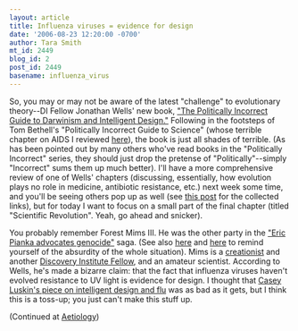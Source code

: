 ```yaml
---
layout: article
title: Influenza viruses = evidence for design
date: '2006-08-23 12:20:00 -0700'
author: Tara Smith
mt_id: 2449
blog_id: 2
post_id: 2449
basename: influenza_virus
---
```

So, you may or may not be aware of the latest "challenge" to evolutionary theory--DI Fellow Jonathan Wells' new book, ["The Politically Incorrect Guide to Darwinism and Intelligent Design."](/archives/2006/08/the-politically-0.html)  Following in the footsteps of Tom Bethell's "Politically Incorrect Guide to Science" (whose terrible chapter on AIDS I reviewed [here](http://scienceblogs.com/aetiology/2006/02/post_3.php)), the book is just all shades of terrible.  (As has been pointed out by many others who've read books in the "Politically Incorrect" series, they should just drop the pretense of "Politically"--simply "Incorrect" sums them up much better).  I'll have a more comprehensive review of one of Wells' chapters (discussing, essentially, how evolution plays no role in medicine, antibiotic resistance, etc.) next week some time, and you'll be seeing others pop up as well (see [this post](/archives/2006/08/the-politically.html) for the collected links), but for today I want to focus on a small part of the final chapter (titled "Scientific Revolution".  Yeah, go ahead and snicker).  

You probably remember Forest Mims III.  He was the other party in the ["Eric Pianka advocates genocide"](/archives/2006/04/forrest-mims-cr.html) saga.  (See also [here](/archives/2006/04/mims-dishing-it.html) and [here](/archives/2006/04/forrest-mimss-t.html) to remind yourself of the absurdity of the whole situation).  Mims is a [creationist](http://www.skepticfiles.org/evo2/mims.htm) and another [Discovery Institute Fellow](http://www.discovery.org/scripts/viewDB/index.php?command=view&amp;isFellow=true&amp;id=35), and an amateur scientist.  According to Wells, he's made a bizarre claim:  that the fact that influenza viruses haven't evolved resistance to UV light is evidence for design.  I thought that [Casey Luskin's piece on intelligent design and flu](http://scienceblogs.com/aetiology/2005/10/intelligently_designed_avian_f.php) was as bad as it gets, but I think this is a toss-up; you just can't make this stuff up.  

(Continued at [Aetiology](http://scienceblogs.com/aetiology/2006/08/influenza_viruses_are_intellig.php#more))
